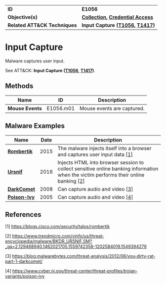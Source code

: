 
<table>
<tr>
<td><b>ID</b></td>
<td><b>E1056</b></td>
</tr>
<tr>
<td><b>Objective(s)</b></td>
<td><b><a href="../collection">Collection</a>, <a href="../credential-access">Credential Access</a></b></td>
</tr>
<tr>
<td><b>Related ATT&CK Techniques</b></td>
<td><b>Input Capture (<a href="https://attack.mitre.org/techniques/T1056">T1056</a>, <a href="https://attack.mitre.org/techniques/T1417/">T1417</a>)</b></td>
</tr>
</table>


Input Capture
=============
Malware captures user input.

See ATT&CK: **Input Capture ([T1056](https://attack.mitre.org/techniques/T1056), [T1417](https://attack.mitre.org/techniques/T1417/))**.

Methods
-------
|Name|ID|Description|
|---|---|---|
|**Mouse Events**|E1056.m01|Mouse events are captured.|

Malware Examples
----------------
|Name|Date|Description|
|---|---|---|
|[**Rombertik**](../xample-malware/rombertik.md)|2015|The malware injects itself into a browser and captures user input data [[1]](#1)|
|[**Ursnif**](../xample-malware/ursnif.md)|2016|Injects HTML into browser session to collect sensitive online banking information when the victim performs their online banking  [[2]](#2)|
|[**DarkComet**](../xample-malware/dark-comet.md)|2008|Can capture audio and video [[3]](#3)|
|[**Poison-Ivy**](../xample-malware/poison-ivy.md)|2005|Can capture audio and video  [[4]](#4)|

References
----------
<a name="1">[1]</a> https://blogs.cisco.com/security/talos/rombertik

<a name="2">[2]</a> https://www.trendmicro.com/vinfo/us/threat-encyclopedia/malware/BKDR_URSNIF.SM?_ga=2.129468940.1462021705.1559742358-1202584019.1549394279

<a name="3">[3]</a> https://blog.malwarebytes.com/threat-analysis/2012/06/you-dirty-rat-part-1-darkcomet/

<a name="4">[4]</a> https://www.cyber.nj.gov/threat-center/threat-profiles/trojan-variants/poison-ivy
